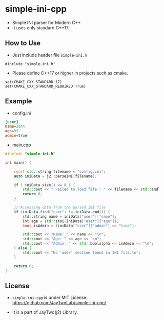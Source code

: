 # simple-ini-cpp

- Simple INI parser for Modern C++
- It uses only standard C++17.

## How to Use

- Just include header file ```simple-ini.h```
```
#include "simple-ini.h"
```
 
- Please define C++17 or higher in projects such as cmake.
```
set(CMAKE_CXX_STANDARD 17)
set(CMAKE_CXX_STANDARD_REQUIRED True)
```

## Example 

- config.ini

```ini
[user]
name=John
age=99
admin=true
```

- main.cpp

```cpp
#include "simple-ini.h"

int main() {

    const std::string filename = "config.ini";
    auto iniData = j2::parseINI(filename);

    if ( iniData.size() <= 0 ) {
	    std::cout << " Failed to load file : " << filename << std::endl;
	    return 0;
    }

    // Accessing data from the parsed INI file
    if (iniData.find("user") != iniData.end()) {
        std::string name = iniData["user"]["name"];
        int age = std::stoi(iniData["user"]["age"]);
        bool isAdmin = (iniData["user"]["admin"] == "true");

        std::cout << "Name: " << name << "\n";
        std::cout << "Age: " << age << "\n";
        std::cout << "Admin: " << std::boolalpha << isAdmin << "\n";
    } else {
        std::cout << "No 'user' section found in INI file.\n";
    }

    return 0;
}
```

## License

- ```simple-ini-cpp``` is under MIT License. https://github.com/JayTwoLab/simple-ini-cpp/

- It is a part of JayTwo(j2) Library.
